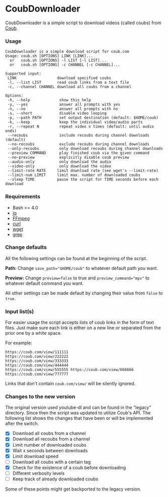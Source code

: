 # CoubDownloader

CoubDownloader is a simple script to download videos (called coubs) from [Coub](https://coub.com).  

### Usage

```
CoubDownloader is a simple download script for coub.com
Usage: coub.sh [OPTIONS] LINK [LINK]...
  or   coub.sh [OPTIONS] -l LIST [-l LIST]...
  or   coub.sh [OPTIONS] -c CHANNEL [-c CHANNEL]...

Supported input:
 LINK                  download specified coubs
 -l, --list LIST       read coub links from a text file
 -c, --channel CHANNEL download all coubs from a channel

Options:
 -h, --help             show this help
 -y, --yes              answer all prompts with yes
 -n, --no               answer all prompts with no
 -s, --short            disable video looping
 -p, --path PATH        set output destination (default: $HOME/coub)
 -k, --keep             keep the individual video/audio parts
 -r, --repeat N         repeat video n times (default: until audio ends)
 --recoubs              include recoubs during channel downloads (default)
 --no-recoubs           exclude recoubs during channel downloads
 --only-recoubs         only download recoubs during channel downloads
 --preview COMMAND      play finished coub via the given command
 --no-preview           explicitly disable coub preview
 --audio-only           only download the audio
 --video-only           only download the video
 --limit-rate RATE     limit download rate (see wget's --limit-rate)
 --limit-num LIMIT     limit max. number of downloaded coubs
 --sleep TIME          pause the script for TIME seconds before each download
```

### Requirements

* Bash >= 4.0
* [jq](https://stedolan.github.io/jq/)
* [FFmpeg](https://www.ffmpeg.org/)
* [curl](https://curl.haxx.se/)
* [wget](https://www.gnu.org/software/wget/)
* [grep](https://www.gnu.org/software/grep/)

### Change defaults

All the following settings can be found at the beginning of the script.

**Path:** Change `save_path="$HOME/coub"` to whatever default path you want.

**Preview:** Change `preview=false` to true and `preview_command="mpv"` to whatever default command you want.

All other settings can be made default by changing their value from `false` to `true`.

### Input list(s)

For easier usage the script accepts lists of coub links in the form of text files. Just make sure each link is either on a new line or separated from the prior one by a white space.

For example:

```
https://coub.com/view/111111
https://coub.com/view/222222
https://coub.com/view/333333
https://coub.com/view/444444
https://coub.com/view/555555 https://coub.com/view/666666 https://coub.com/view/777777
```

Links that don't contain `coub.com/view/` will be silently ignored.

### Changes to the new version

The original version used youtube-dl and can be found in the "legacy" directory.
Since then the script was updated to utilize Coub's API. The following list shows the changes that have been or will be implemented after the switch.  

- [x] Download all coubs from a channel
- [x] Download all recoubs from a channel  
- [x] Limit number of downloaded coubs  
- [x] Wait x seconds between downloads  
- [x] Limit download speed  
- [ ] Download all coubs with a certain tag  
- [x] Check for the existence of a coub before downloading  
- [ ] Different verbosity levels
- [ ] Keep track of already downloaded coubs

Some of these points might get backported to the legacy version.
